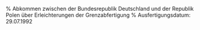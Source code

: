 % Abkommen zwischen der Bundesrepublik Deutschland und der Republik Polen über Erleichterungen der Grenzabfertigung
% Ausfertigungsdatum: 29.07.1992
 